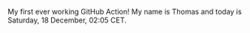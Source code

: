 My first ever working GitHub Action!
My name is Thomas and today is Saturday, 18 December, 02:05 CET. 
